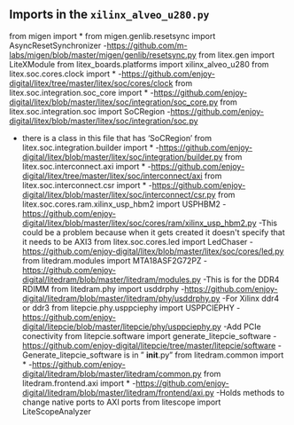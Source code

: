## Imports in the `xilinx_alveo_u280.py` 
from migen import *
from migen.genlib.resetsync import AsyncResetSynchronizer
-https://github.com/m-labs/migen/blob/master/migen/genlib/resetsync.py
from litex.gen import LiteXModule
from litex_boards.platforms import xilinx_alveo_u280
from litex.soc.cores.clock import *
-https://github.com/enjoy-digital/litex/tree/master/litex/soc/cores/clock
from litex.soc.integration.soc_core import *
-https://github.com/enjoy-digital/litex/blob/master/litex/soc/integration/soc_core.py
from litex.soc.integration.soc import SoCRegion
-https://github.com/enjoy-digital/litex/blob/master/litex/soc/integration/soc.py
- there is a class in this file that has ‘SoCRegion’
from litex.soc.integration.builder import *
-https://github.com/enjoy-digital/litex/blob/master/litex/soc/integration/builder.py
from litex.soc.interconnect.axi import *
-https://github.com/enjoy-digital/litex/tree/master/litex/soc/interconnect/axi
from litex.soc.interconnect.csr import *
-https://github.com/enjoy-digital/litex/blob/master/litex/soc/interconnect/csr.py
from litex.soc.cores.ram.xilinx_usp_hbm2 import USPHBM2
-https://github.com/enjoy-digital/litex/blob/master/litex/soc/cores/ram/xilinx_usp_hbm2.py
-This could be a problem because when it gets created it doesn't specify that it needs to be AXI3
from litex.soc.cores.led import LedChaser
-https://github.com/enjoy-digital/litex/blob/master/litex/soc/cores/led.py
from litedram.modules import MTA18ASF2G72PZ
-https://github.com/enjoy-digital/litedram/blob/master/litedram/modules.py
-This is for the DDR4 RDIMM
from litedram.phy import usddrphy
-https://github.com/enjoy-digital/litedram/blob/master/litedram/phy/usddrphy.py
-For Xilinx ddr4 or ddr3
from litepcie.phy.usppciephy import USPPCIEPHY
-https://github.com/enjoy-digital/litepcie/blob/master/litepcie/phy/usppciephy.py
-Add PCIe conectivity
from litepcie.software import generate_litepcie_software
-https://github.com/enjoy-digital/litepcie/tree/master/litepcie/software
-Generate_litepcie_software is in ” __init__.py”
from litedram.common import *
-https://github.com/enjoy-digital/litedram/blob/master/litedram/common.py
from litedram.frontend.axi import *
-https://github.com/enjoy-digital/litedram/blob/master/litedram/frontend/axi.py
-Holds methods to change native ports to AXI ports
from litescope import LiteScopeAnalyzer
